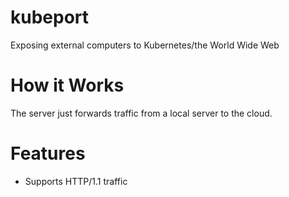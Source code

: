 # kubeport
Exposing external computers to Kubernetes/the World Wide Web

# How it Works
The server just forwards traffic from a local server to the cloud.

# Features
- Supports HTTP/1.1 traffic